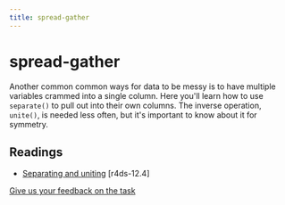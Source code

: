 ```yaml
---
title: spread-gather
---
```


<!-- Generated automatically from separate-unite.yml. Do not edit by hand -->

# spread-gather

Another common common ways for data to be messy is to have multiple variables crammed into a single column. Here you'll learn how to use `separate()` to pull out into their own columns. The inverse operation, `unite()`, is needed less often, but it's important to know about it for symmetry.

## Readings

  * [Separating and uniting](http://r4ds.had.co.nz/tidy-data.html#separating-and-uniting) [r4ds-12.4]



[Give us your feedback on the task](https://goo.gl/forms/Lpq7Cj9dAUIgchJI2)
